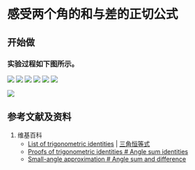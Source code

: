 # 感受两个角的和与差的正切公式

## 开始做

### 实验过程如下图所示。

![](/images/欧几里得几何/三角恒等式/感受两个角的和与差的正切公式/1a1.jpg)
![](/images/欧几里得几何/三角恒等式/感受两个角的和与差的正切公式/1a2.jpg)
![](/images/欧几里得几何/三角恒等式/感受两个角的和与差的正切公式/1a3.jpg)
![](/images/欧几里得几何/三角恒等式/感受两个角的和与差的正切公式/1a4.jpg)
![](/images/欧几里得几何/三角恒等式/感受两个角的和与差的正切公式/1a5.jpg)
![](/images/欧几里得几何/三角恒等式/感受两个角的和与差的正切公式/1a6.jpg)

![](/images/欧几里得几何/三角恒等式/感受两个角的和与差的正切公式/2a1.jpg)

## 参考文献及资料

1. 维基百科
	- [List of trigonometric identities](https://en.wikipedia.org/wiki/List_of_trigonometric_identities) | [三角恒等式](https://zh.wikipedia.org/wiki/%E4%B8%89%E8%A7%92%E6%81%92%E7%AD%89%E5%BC%8F#%E8%A7%92%E7%9A%84%E5%92%8C%E5%B7%AE%E6%81%92%E7%AD%89%E5%BC%8F) 
	- [Proofs of trigonometric identities # Angle sum identities](https://en.wikipedia.org/wiki/Proofs_of_trigonometric_identities#Angle_sum_identities) 
	- [Small-angle approximation # Angle sum and difference](https://en.wikipedia.org/wiki/Small-angle_approximation#Angle_sum_and_difference) 



